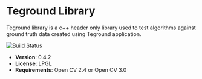 # Teground Library

Teground library is a c++ header only library used to test algorithms against ground truth data created using Teground application.

[![Build Status](https://travis-ci.org/everseen-software/teground-lib.svg?branch=master)](https://travis-ci.org/everseen-software/teground-lib)

 * **Version**: 0.4.2
 * **License**: LPGL
 * **Requirements**: Open CV 2.4 or Open CV 3.0
